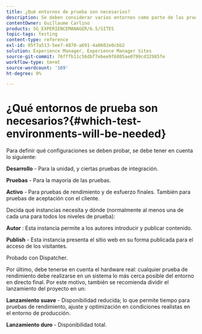 ```yaml
---
title: ¿Qué entornos de prueba son necesarios?
description: Se deben considerar varios entornos como parte de las pruebas
contentOwner: Guillaume Carlino
products: SG_EXPERIENCEMANAGER/6.5/SITES
topic-tags: testing
content-type: reference
exl-id: 05f7a513-5ee7-4870-a691-4a0602e0cbb2
solution: Experience Manager, Experience Manager Sites
source-git-commit: 76fffb11c56dbf7ebee9f6805ae0799cd32985fe
workflow-type: tm+mt
source-wordcount: '169'
ht-degree: 0%

---
```


# ¿Qué entornos de prueba son necesarios?{#which-test-environments-will-be-needed}

Para definir qué configuraciones se deben probar, se debe tener en cuenta lo siguiente:

**Desarrollo** - Para la unidad, y ciertas pruebas de integración.

**Pruebas** - Para la mayoría de las pruebas.

**Activo** - Para pruebas de rendimiento y de esfuerzo finales. También para pruebas de aceptación con el cliente.

Decida qué instancias necesita y dónde (normalmente al menos una de cada una para todos los niveles de prueba):

**Autor** : Esta instancia permite a los autores introducir y publicar contenido.

**Publish** - Esta instancia presenta el sitio web en su forma publicada para el acceso de los visitantes.

Probado con Dispatcher.

Por último, debe tenerse en cuenta el hardware real: cualquier prueba de rendimiento debe realizarse en un sistema lo más cerca posible del entorno en directo final. Por este motivo, también se recomienda dividir el lanzamiento del proyecto en un:

**Lanzamiento suave** - Disponibilidad reducida; lo que permite tiempo para pruebas de rendimiento, ajuste y optimización en condiciones realistas en el entorno de producción.

**Lanzamiento duro** - Disponibilidad total.
